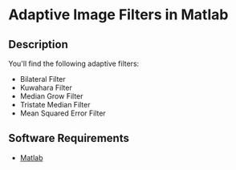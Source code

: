 # Adaptive Image Filters in Matlab

## Description

You'll find the following adaptive filters:

* Bilateral Filter
* Kuwahara Filter
* Median Grow Filter
* Tristate Median Filter
* Mean Squared Error Filter

## Software Requirements

* [Matlab](https://www.mathworks.com/products/matlab.html)